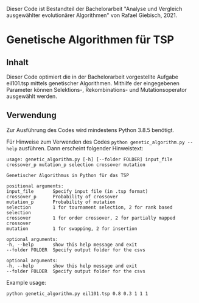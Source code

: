 Dieser Code ist Bestandteil der Bachelorarbeit "Analyse und Vergleich ausgewählter evolutionärer Algorithmen" von Rafael Giebisch, 2021.

# Genetische Algorithmen für TSP

## Inhalt

Dieser Code optimiert die in der Bachelorarbeit vorgestellte Aufgabe eil101.tsp mittels genetischer Algorithmen. Mithilfe der eingegebenen Parameter können Selektions-, Rekombinations- und Mutationsoperator ausgewählt werden.

## Verwendung

Zur Ausführung des Codes wird mindestens Python 3.8.5 benötigt.

Für Hinweise zum Verwenden des Codes `python genetic_algorithm.py --help`  ausführen. Dann erscheint folgender Hinweistext:

    usage: genetic_algorithm.py [-h] [--folder FOLDER] input_file crossover_p mutation_p selection crossover mutation

    Genetischer Algorithmus in Python für das TSP

    positional arguments:
    input_file       Specify input file (in .tsp format)
    crossover_p      Probability of crossover
    mutation_p       Probability of mutation
    selection        1 for tournament selection, 2 for rank based selection
    crossover        1 for order crossover, 2 for partially mapped crossover
    mutation         1 for swapping, 2 for insertion

    optional arguments:
    -h, --help       show this help message and exit
    --folder FOLDER  Specify output folder for the csvs

    optional arguments:
    -h, --help       show this help message and exit
    --folder FOLDER  Specify output folder for the csvs

Example usage:

    python genetic_algorithm.py eil101.tsp 0.8 0.3 1 1 1